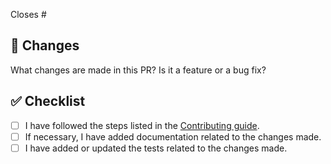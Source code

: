 Closes #

## 🎯 Changes

What changes are made in this PR? Is it a feature or a bug fix?

## ✅ Checklist

- [ ] I have followed the steps listed in the [Contributing guide](https://github.com/trpc/trpc/blob/main/CONTRIBUTING.md).
- [ ] If necessary, I have added documentation related to the changes made.
- [ ] I have added or updated the tests related to the changes made.

